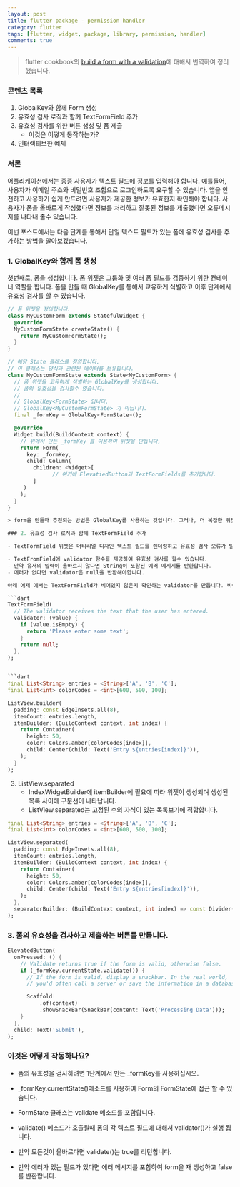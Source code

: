 ```yaml
---
layout: post
title: flutter package - permission handler
category: flutter
tags: [flutter, widget, package, library, permission, handler]
comments: true
---
```

<!----------------- 탬플릿
## forEach
### 설명
[MDN]()
### 문법
```javascript

```
### 예시
```javascript

```
------------------->

> flutter cookbook의 [build a form with a validation](https://flutter.dev/docs/cookbook/forms/validation)에 대해서 번역하여 정리했습니다.

### 콘텐츠 목록
1. GlobalKey와 함께 Form 생성
2. 유효성 검사 로직과 함께 TextFormField 추가
3. 유효성 검사를 위한 버튼 생성 및 폼 제출
    - 이것은 어떻게 동작하는가?
4. 인터랙티브한 예제

### 서론

어플리케이션에서는 종종 사용자가 텍스트 필드에 정보를 입력해야 합니다.
예를들어, 사용자가 이메일 주소와 비밀번호 조합으로 로그인하도록 요구할 수 있습니다.
앱을 안전하고 사용하기 쉽게 만드려면 사용자가 제공한 정보가 유효한지 확인해야 합니다.
사용자가 폼을 올바르게 작성했다면 정보를 처리하고 잘못된 정보를 제출했다면 오류메시지를 나타내 줄수 있습니다.

이번 포스트에서는 다음 단계를 통해서 단일 텍스트 필드가 있는 폼에 유효성 검사를 추가하는 방법을 알아보겠습니다.

### 1. GlobalKey와 함께 폼 생성

첫번째로, 폼을 생성합니다.
폼 위젯은 그룹화 및 여러 폼 필드를 검증하기 위한 컨테이너 역할을 합니다.
폼을 만들 때 GlobalKey를 통해서 교유하게 식별하고 이후 단계에서 유효성 검사를 할 수 있습니다.

```dart
// 폼 위젯을 정의합니다.
class MyCustomForm extends StatefulWidget {
  @override
  MyCustomFormState createState() {
    return MyCustomFormState();
  }
}

// 해당 State 클래스를 정의합니다.
// 이 클래스는 양식과 관련된 데이터를 보유합니다.
class MyCustomFormState extends State<MyCustomForm> {
  // 폼 위젯을 고유하게 식별하는 GlobalKey를 생성합니다.
  // 폼의 유효성을 검사할수 있습니다.
  //
  // GlobalKey<FormState> 입니다.
  // GlobalKey<MyCustomFormState> 가 아닙니다.
  final _formKey = GlobalKey<FormState>();

  @override
  Widget build(BuildContext context) {
    // 위에서 만든 _formKey 를 이용하여 위젯을 만듭니다,
    return Form(
      key: _formKey,
      child: Column(
        children: <Widget>[
              // 여기에 ElevatiedButton과 TextFormFields를 추가합니다.
        ]
     )
    );
  }
}

> form을 만들때 추천되는 방법은 GlobalKey를 사용하는 것입니다. 그러나, 더 복잡한 위젯 트리를 가지고 있다면 Form.of() 메소드를 사용하여 중첩된 위젯 내의 폼에 접근할 수 있습니다.

### 2. 유효성 검사 로직과 함께 TextFormField 추가

- TextFormField 위젯은 머티리얼 디자인 텍스트 필드를 렌더링하고 유효성 검사 오류가 발생할 때 표시 할 수 있습니다.

- TextFromField에 validator 함수를 제공하여 유효성 검사를 할수 있습니다.
- 만약 유저의 입력이 올바르지 않다면 String이 포함된 에러 메시지를 반환합니다.
- 에러가 없다면 validator은 null을 반환해야합니다.

아래 예제 에서는 TextFormField가 비어있지 않은지 확인하는 validator를 만듭니다. 비어있다면 에러 메시지를 반환합니다.

```dart
TextFormField(
  // The validator receives the text that the user has entered.
  validator: (value) {
    if (value.isEmpty) {
      return 'Please enter some text';
    }
    return null;
  },
);


```dart
final List<String> entries = <String>['A', 'B', 'C'];
final List<int> colorCodes = <int>[600, 500, 100];

ListView.builder(
  padding: const EdgeInsets.all(8),
  itemCount: entries.length,
  itemBuilder: (BuildContext context, int index) {
    return Container(
      height: 50,
      color: Colors.amber[colorCodes[index]],
      child: Center(child: Text('Entry ${entries[index]}')),
    );
  }
);
```

3. ListView.separated
   - IndexWidgetBuilder에 itemBuilder에 필요에 따라 위젯이 생성되며 생성된 목록 사이에 구분선이 나타납니다.
   - ListView.separated는 고정된 수의 자식이 있는 목록보기에 적합합니다.

```dart
final List<String> entries = <String>['A', 'B', 'C'];
final List<int> colorCodes = <int>[600, 500, 100];

ListView.separated(
  padding: const EdgeInsets.all(8),
  itemCount: entries.length,
  itemBuilder: (BuildContext context, int index) {
    return Container(
      height: 50,
      color: Colors.amber[colorCodes[index]],
      child: Center(child: Text('Entry ${entries[index]}')),
    );
  },
  separatorBuilder: (BuildContext context, int index) => const Divider(),
);
```

### 3. 폼의 유효성을 검사하고 제출하는 버튼를 만듭니다.

```dart
ElevatedButton(
  onPressed: () {
    // Validate returns true if the form is valid, otherwise false.
    if (_formKey.currentState.validate()) {
      // If the form is valid, display a snackbar. In the real world,
      // you'd often call a server or save the information in a database.

      Scaffold
          .of(context)
          .showSnackBar(SnackBar(content: Text('Processing Data')));
    }
  },
  child: Text('Submit'),
);
```

### 이것은 어떻게 작동하나요?
- 폼의 유효성을 검사하려면 1단계에서 만든 _formKey를 사용하십시오.
- _formKey.currentState()메소드를 사용하여 Form의 FormState에 접근 할 수 있습니다.

- FormState 클래스는 validate  메소드를 포함합니다. 
- validate() 메소드가 호출될때 폼의 각 텍스트 필드에 대해서 validator()가 실행 됩니다.
- 만약 모든것이 올바르다면 validate()는 true를 리턴합니다.
- 만약 에러가 있는 필드가 있다면 에러 메시지를 포함하여 form을 재 생성하고 false를 반환합니다.